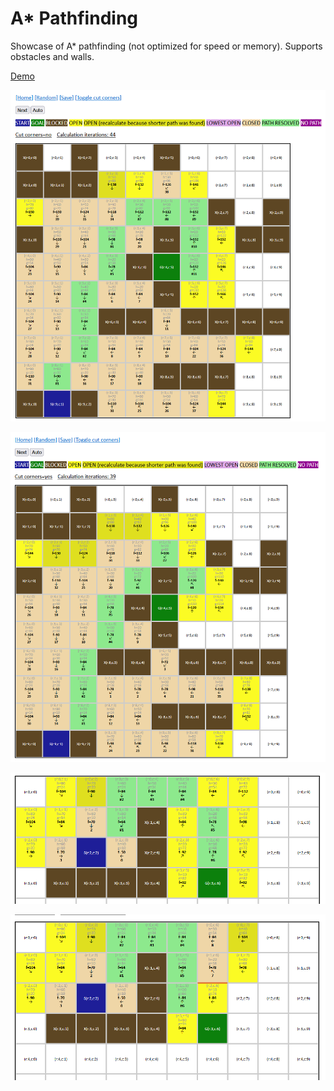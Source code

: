 # A* Pathfinding

Showcase of A* pathfinding (not optimized for speed or memory).
Supports obstacles and walls.

[Demo](https://jurgendl.github.io/a-star-pathfinding/a-star-maze-walker.html)

![without cutting corners](/no-cut-corners.png?raw=true)

![with cutting corners](/cut-corners.png?raw=true)

![no walls](/no-walls.png?raw=true)

![with walls](/with-walls.png?raw=true)
